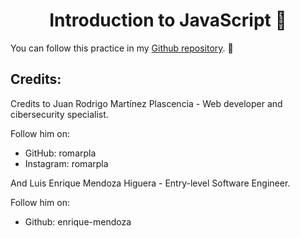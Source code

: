 <h1 align="center"> Introduction to JavaScript 📖 </h1>

You can follow this practice in my [Github repository](https://github.com/enrique-mendoza/launchX-FrontEnd-Mission-04-JavaScript). 👀

## Credits:

Credits to Juan Rodrigo Martínez Plascencia - Web developer and cibersecurity specialist.

Follow him on:

- GitHub: romarpla
- Instagram: romarpla

And Luis Enrique Mendoza Higuera - Entry-level Software Engineer.

Follow him on:

- Github: enrique-mendoza
